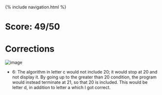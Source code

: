 {% include navigation.html %}

# Score: 49/50

# Corrections

![image](https://user-images.githubusercontent.com/64157584/165408773-8d58b70f-42f9-487d-8259-3bedbea82fc8.png)

* 6: The algorithm in letter c would not include 20; it would stop at 20 and not display it. By going up to the greater than 20 condition, the program would instead terminate at 21, so that 20 is included. This would be letter d, in addition to letter a which I got correct.
